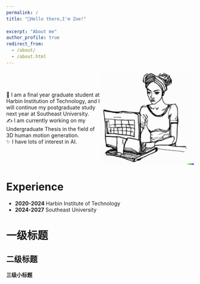 ```yaml
---
permalink: /
title: "💬Hello there,I'm Zoe!"

excerpt: "About me"
author_profile: true
redirect_from: 
  - /about/
  - /about.html
---
```


<div style="display: flex; flex-direction: row; align-items: center;">
  <div style="flex: 1;">
    👋 I am a final year graduate student at Harbin Institution of Technology, and I will continue my postgraduate study next year at Southeast University.
    <br>
    ✍ I am currently working on my Undergraduate Thesis in the field of 3D human motion generation.
    <br>
    ✨ I have lots of interest in AI.
  </div>
  <div style="flex: 1; text-align: right;">
    <img src="https://raw.githubusercontent.com/Zijing5/zijing5.github.io/master/images/home1.png" alt="home1" width="300">
  </div>
</div>


Experience
======
- **2020-2024**   Harbin Institute of Technology
- **2024-2027**   Southeast University

一级标题
======

二级标题
------

**三级小标题**



